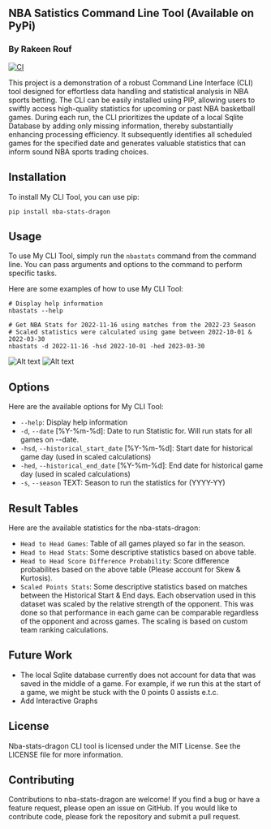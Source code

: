 ## NBA Satistics Command Line Tool (Available on PyPi)
### By Rakeen Rouf
[![CI](https://github.com/nogibjj/nba-cli-tool/actions/workflows/cicd.yml/badge.svg)](https://github.com/nogibjj/nba-cli-tool/actions/workflows/cicd.yml)

This project is a demonstration of a robust Command Line Interface (CLI) tool designed for effortless data handling and statistical analysis in NBA sports betting. The CLI can be easily installed using PIP, allowing users to swiftly access high-quality statistics for upcoming or past NBA basketball games. During each run, the CLI prioritizes the update of a local Sqlite Database by adding only missing information, thereby substantially enhancing processing efficiency. It subsequently identifies all scheduled games for the specified date and generates valuable statistics that can inform sound NBA sports trading choices.


## Installation

To install My CLI Tool, you can use pip:

```
pip install nba-stats-dragon
```

## Usage

To use My CLI Tool, simply run the `nbastats` command from the command line. You can pass arguments and options to the command to perform specific tasks.

Here are some examples of how to use My CLI Tool:

```
# Display help information
nbastats --help
```

```
# Get NBA Stats for 2022-11-16 using matches from the 2022-23 Season
# Scaled statistics were calculated using game between 2022-10-01 & 2022-03-30
nbastats -d 2022-11-16 -hsd 2022-10-01 -hed 2023-03-30
```

![Alt text](https://user-images.githubusercontent.com/36940292/278879142-43148513-fdd1-49e6-a288-12fed073eaca.png)
![Alt text](https://user-images.githubusercontent.com/36940292/278879208-9b47b05c-26c2-47b6-9fd3-30062a987649.png)

## Options

Here are the available options for My CLI Tool:

- `--help`: Display help information
- `-d`, `--date` [%Y-%m-%d]: Date to run Statistic for. Will run stats for all games on --date.
- `-hsd`, `--historical_start_date` [%Y-%m-%d]: Start date for historical game day (used in scaled calculations)
- `-hed`, `--historical_end_date` [%Y-%m-%d]: End date for historical game day (used in scaled calculations)
- `-s`, `--season` TEXT: Season to run the statistics for (YYYY-YY)


## Result Tables

Here are the available statistics for the nba-stats-dragon:

- `Head to Head Games`: Table of all games played so far in the season.
- `Head to Head Stats`: Some descriptive statistics based on above table.
- `Head to Head Score Difference Probability`: Score difference probabilites based on the above table (Please account for Skew & Kurtosis). 
- `Scaled Points Stats`: Some descriptive statistics based on matches between the Historical Start & End days. Each observation used in this dataset was scaled by the relative strength of the opponent. This was done so that performance in each game can be comparable regardless of the opponent and across games. The scaling is based on custom team ranking calculations.

## Future Work

- The local Sqlite database currently does not account for data that was saved in the middle of a game. For example, if we run this at the start of a game, we might be stuck with the 0 points 0 assists e.t.c.
- Add Interactive Graphs


## License

Nba-stats-dragon CLI tool is licensed under the MIT License. See the LICENSE file for more information.

## Contributing

Contributions to nba-stats-dragon are welcome! If you find a bug or have a feature request, please open an issue on GitHub. If you would like to contribute code, please fork the repository and submit a pull request.
